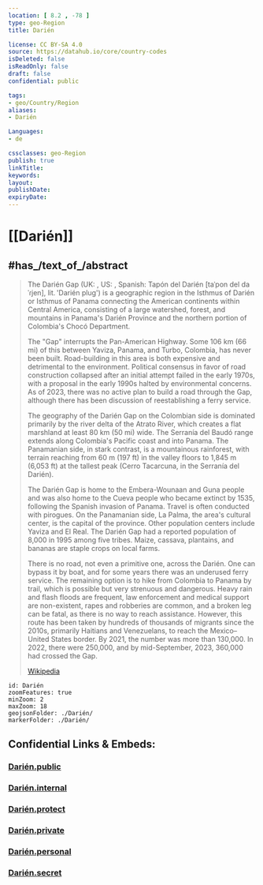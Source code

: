 ```yaml
---
location: [ 8.2 , -78 ] 
type: geo-Region
title: Darién

license: CC BY-SA 4.0
source: https://datahub.io/core/country-codes
isDeleted: false
isReadOnly: false
draft: false
confidential: public

tags:
- geo/Country/Region
aliases:
- Darién

Languages:
- de

cssclasses: geo-Region
publish: true
linkTitle: 
keywords: 
layout: 
publishDate: 
expiryDate: 
---
```


# [[Darién]] 

## #has_/text_of_/abstract 


> The Darién Gap (UK: , US: , Spanish: Tapón del Darién [taˈpon del daˈɾjen], lit. 'Darién plug') is a geographic region in the Isthmus of Darién or Isthmus of Panama connecting the American continents within Central America, consisting of a large watershed, forest, and mountains in Panama's Darién Province and the northern portion of Colombia's Chocó Department.
>
> The "Gap" interrupts the Pan-American Highway. Some 106 km (66 mi) of this between Yaviza, Panama, and Turbo, Colombia, has never been built. Road-building in this area is both expensive and detrimental to the environment. Political consensus in favor of road construction collapsed after an initial attempt failed in the early 1970s, with a proposal in the early 1990s halted by environmental concerns. As of 2023, there was no active plan to build a road through the Gap, although there has been discussion of reestablishing a ferry service.
>
> The geography of the Darién Gap on the Colombian side is dominated primarily by the river delta of the Atrato River, which creates a flat marshland at least 80 km (50 mi) wide. The Serranía del Baudó range extends along Colombia's Pacific coast and into Panama. The Panamanian side, in stark contrast, is a mountainous rainforest, with terrain reaching from 60 m (197 ft) in the valley floors to 1,845 m (6,053 ft) at the tallest peak (Cerro Tacarcuna, in the Serranía del Darién).
>
> The Darién Gap is home to the Embera-Wounaan and Guna people and was also home to the Cueva people who became extinct by 1535, following the Spanish invasion of Panama. Travel is often conducted with pirogues. On the Panamanian side, La Palma, the area's cultural center, is the capital of the province. Other population centers include Yaviza and El Real. The Darién Gap had a reported population of 8,000 in 1995 among five tribes. Maize, cassava, plantains, and bananas are staple crops on local farms.
>
> There is no road, not even a primitive one, across the Darién. One can bypass it by boat, and for some years there was an underused ferry service. The remaining option is to hike from Colombia to Panama by trail, which is possible but very strenuous and dangerous. Heavy rain and flash floods are frequent, law enforcement and medical support are non-existent, rapes and robberies are common, and a broken leg can be fatal, as there is no way to reach assistance. However, this route has been taken by hundreds of thousands of migrants since the 2010s, primarily Haitians and Venezuelans, to reach the Mexico–United States border. By 2021, the number was more than 130,000. In 2022, there were 250,000, and by mid-September, 2023, 360,000 had crossed the Gap.
>
> [Wikipedia](https://en.wikipedia.org/wiki/Dari%C3%A9n%20Gap) 
> 

```leaflet
id: Darién
zoomFeatures: true 
minZoom: 2 
maxZoom: 18
geojsonFolder: ./Darién/
markerFolder: ./Darién/
```


## Confidential Links & Embeds: 

### [Darién.public](/_public/\Earth\Continent\America~Central\Panama\Provinces~PanamaDarién.public.md) 

### [Darién.internal](/_internal/\Earth\Continent\America~Central\Panama\Provinces~PanamaDarién.internal.md) 

### [Darién.protect](/_protect/\Earth\Continent\America~Central\Panama\Provinces~PanamaDarién.protect.md) 

### [Darién.private](/_private/\Earth\Continent\America~Central\Panama\Provinces~PanamaDarién.private.md) 

### [Darién.personal](/_personal/\Earth\Continent\America~Central\Panama\Provinces~PanamaDarién.personal.md) 

### [Darién.secret](/_secret/\Earth\Continent\America~Central\Panama\Provinces~PanamaDarién.secret.md)

